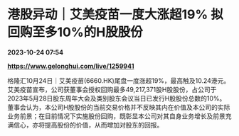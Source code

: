 # 港股异动｜艾美疫苗一度大涨超19% 拟回购至多10%的H股股份

**2023-10-24 07:54**

**https://www.gelonghui.com/live/1259941**

格隆汇10月24日｜艾美疫苗(6660.HK)尾盘一度涨超19%，最高触及10.24港元。艾美疫苗宣布，公司获董事会授权回购最多49,217,371股H股股份，占公司于2023年5月28日股东周年大会及类别股东会议当日已发行H股股份总数的10%。董事会认为，本公司H股股份的当前交易价格并不反映其内在价值及本公司的实际业务前景；在目前情况下实施股份回购，既彰显本公司对其自身业务增长及前景充满信心，亦将提高股份的价值，从而增加对股东的回报。